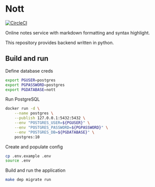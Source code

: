 # Nott

[![CircleCI](https://circleci.com/gh/tetafro/nott.svg?style=shield)](https://circleci.com/gh/tetafro/nott)

Online notes service with markdown formatting and syntax highlight.

This repository provides backend written in python.

## Build and run

Define database creds
```sh
export PGUSER=postgres
export PGPASSWORD=postgres
export PGDATABASE=nott
```

Run PostgreSQL
```sh
docker run -d \
    --name postgres \
    --publish 127.0.0.1:5432:5432 \
    --env "POSTGRES_USER=${PGUSER}" \
    --env "POSTGRES_PASSWORD=${PGPASSWORD}" \
    --env "POSTGRES_DB=${PGDATABASE}" \
    postgres:10
```

Create and populate config
```sh
cp .env.example .env
source .env
```

Build and run the application
```sh
make dep migrate run
```
